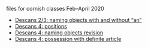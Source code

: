 files for cornish classes Feb–April 2020

* [Descans 2/3: naming objects with and without “an”](https://merryndd.github.io/carraig-cornish-2020/gen/descans2.html)
* [Descans 4: positions](https://merryndd.github.io/carraig-cornish-2020/gen/descans4.html)
* [Descans 4: naming objects revision](https://merryndd.github.io/carraig-cornish-2020/gen/descans4-1.html)
* [Descans 4: possession with definite article](https://merryndd.github.io/carraig-cornish-2020/gen/descans4-2.html)
